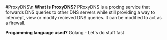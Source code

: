 #ProxyDNS\n
**What is ProxyDNS?**
PRoxyDNS is a proxing service that forwards DNS queries to other DNS servers while still providing a way to intercept, view or modify recieved DNS queries. It can be modified to act as a firewall.

**Progamming language used?**
Golang - Let's do stuff fast

